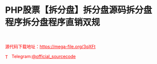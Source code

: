 # PHP股票【拆分盘】拆分盘源码拆分盘程序拆分盘程序直销双规

<br>


<p style="color: red;">源代码下载地址：<a href="https://mega-file.org/3qXFt" style="color: red;">https://mega-file.org/3qXFt</a></p><p style="color: red;"><img src="https://cdn-icons-png.flaticon.com/512/2111/2111646.png" alt="Telegram Icon" style="width: 16px; vertical-align: middle; margin-right: 5px;">Telegram:<a href="https://t.me/official_sourcecode" style="color: red;">@official_sourcecode</a></p>